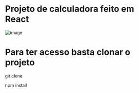 # Projeto de calculadora feito em React

![image](https://github.com/Joao-Vitor-Marques-Braga/Calculadora/assets/102833436/6726c5b9-d074-4178-851d-c8aa9e252872)


# Para ter acesso basta clonar o projeto

git clone

npm install
